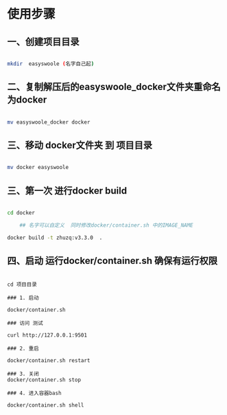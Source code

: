# 使用步骤



## 一、创建项目目录

```bash

mkdir  easyswoole (名字自己起)

```

## 二、复制解压后的easyswoole_docker文件夹重命名为docker

```bash

mv easyswoole_docker docker


```

## 三、移动 docker文件夹 到 项目目录

```bash

mv docker easyswoole

```

## 三、第一次 进行docker build

```bash

cd docker

    ## 名字可以自定义  同时修改docker/container.sh 中的IMAGE_NAME

docker build -t zhuzq:v3.3.0  .

```


## 四、启动  运行docker/container.sh 确保有运行权限

```

cd 项目目录

### 1. 启动

docker/container.sh

### 访问 测试

curl http://127.0.0.1:9501

### 2. 重启

docker/container.sh restart

### 3. 关闭
docker/container.sh stop

### 4. 进入容器bash

docker/container.sh shell


```

